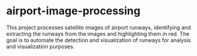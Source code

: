 # airport-image-processing
This project processes satellite images of airport runways, identifying and extracting the runways from the images and highlighting them in red. The goal is to automate the detection and visualization of runways for analysis and visualization purposes.
